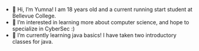 - 👋 Hi, I’m Yumna! I am 18 years old and a current running start student at Bellevue College.
- 👀 I’m interested in learning more about computer science, and hope to specialize in CyberSec :)
- 🌱 I’m currently learning java basics! I have taken two introductory classes for java.

<!---
khanyumna/khanyumna is a ✨ special ✨ repository because its `README.md` (this file) appears on your GitHub profile.
You can click the Preview link to take a look at your changes.
--->

